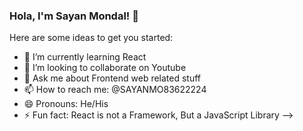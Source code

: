 ### Hola, I'm Sayan Mondal! 👋

Here are some ideas to get you started:

- 🌱 I’m currently learning React
- 👯 I’m looking to collaborate on Youtube
- 💬 Ask me about Frontend web related stuff
- 📫 How to reach me: @SAYANMO83622224
- 😄 Pronouns: He/His
- ⚡ Fun fact: React is not a Framework, But a JavaScript Library
-->
